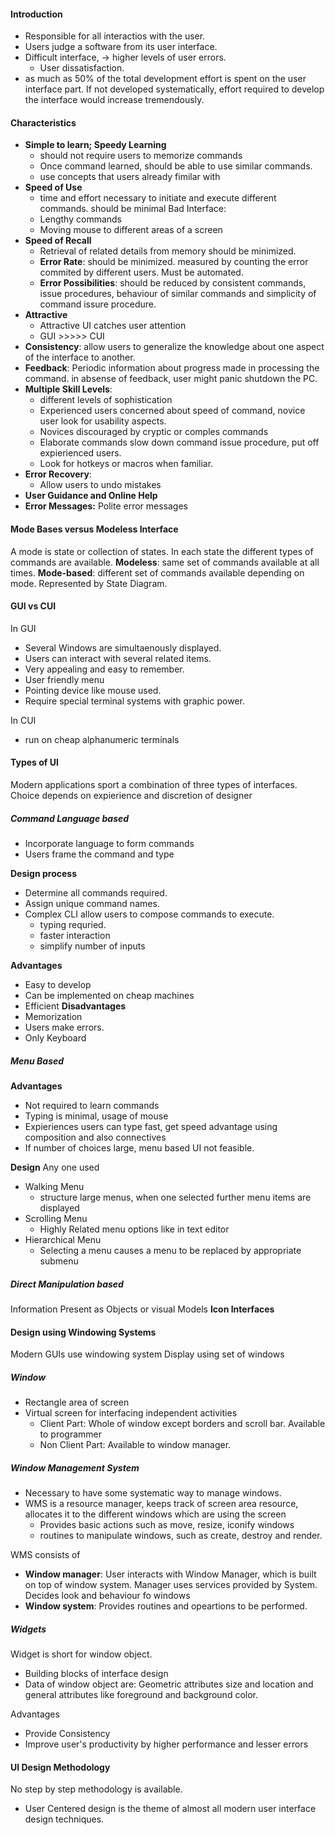 #### Introduction
* Responsible for all interactios with the user.
* Users judge a software from its user interface.
* Difficult interface, -> higher levels of user errors.
	* User dissatisfaction.
* as much as 50% of the total development effort is spent on the user interface part. If not developed systematically, effort required to develop the interface would increase tremendously.

#### Characteristics
* **Simple to learn; Speedy Learning**
	* should not require users to memorize commands
	* Once command learned, should be able to use similar commands.
	* use concepts that users already fimilar with
* **Speed of Use**
	* time and effort necessary to initiate and execute different commands. should be minimal
	Bad Interface:
	* Lengthy commands
	* Moving mouse to different areas of a screen
* **Speed of Recall**
	* Retrieval of related details from memory should be minimized.
	* **Error Rate**: should be minimized. measured by counting the error commited by different users. Must be automated.
	* **Error Possibilities**: should be reduced by consistent commands, issue procedures, behaviour of similar commands and simplicity of command issure procedure.
* **Attractive**
	* Attractive UI catches user attention
	* GUI >>>>> CUI
* **Consistency**: allow users to generalize the knowledge about one aspect of the interface to another.
* **Feedback**: Periodic information about progress made in processing the command. in absense of feedback, user might panic shutdown the PC.
* **Multiple Skill Levels**:
	* different levels of sophistication
	* Experienced users concerned about speed of command, novice user look for usability aspects.
	* Novices discouraged by cryptic or comples commands
	* Elaborate commands slow down command issue procedure, put off expierienced users.
	* Look for hotkeys or macros when familiar.
* **Error Recovery**:
	* Allow users to undo mistakes
* **User Guidance and Online Help**
* **Error Messages:** Polite error messages

#### Mode Bases versus Modeless Interface
A mode is state or collection of states. In each state the different types of commands are available.
**Modeless**: same set of commands available at all times.
**Mode-based**: different set of commands available depending on mode. Represented by State Diagram.

#### GUI vs CUI
In GUI
* Several Windows are simultaenously displayed.
* Users can interact with several related items.
* Very appealing and easy to remember.
* User friendly menu
* Pointing device like mouse used.
* Require special terminal systems with graphic power.

In CUI
* run on cheap alphanumeric terminals


#### Types of UI
Modern applications sport a combination of three types of interfaces.
Choice depends on expierience and discretion of designer

##### Command Language based
* Incorporate language to form commands
* Users frame the command and type

**Design process**
* Determine all commands required.
* Assign unique command names.
* Complex CLI allow users to compose commands to execute.
	* typing requried.
	* faster interaction
	* simplify number of inputs

**Advantages**
* Easy to develop
* Can be implemented on cheap machines
* Efficient
**Disadvantages**
* Memorization
* Users make errors.
* Only Keyboard

##### Menu Based
**Advantages**
* Not required to learn commands
* Typing is minimal, usage of mouse
* Expieriences users can type fast, get speed advantage using composition and also connectives
* If number of choices large, menu based UI not feasible.

**Design**
Any one used
* Walking Menu
	* structure large menus, when one selected further menu items are displayed
* Scrolling Menu
	* Highly Related menu options like in text editor
* Hierarchical Menu
	* Selecting a menu causes a menu to be replaced by appropriate submenu

##### Direct Manipulation based
Information Present as Objects or visual Models
**Icon Interfaces**

#### Design using Windowing Systems
Modern GUIs use windowing system
Display using set of windows

##### Window
* Rectangle area of screen
* Virtual screen for interfacing independent activities
	* Client Part: Whole of window except borders and scroll bar. Available to programmer
	* Non Client Part: Available to window manager.

##### Window Management System
* Necessary to have some systematic way to manage windows.
* WMS is a resource manager, keeps track of screen area resource, allocates it to the different windows which are using the screen
	* Provides basic actions such as move, resize, iconify windows
	* routines to manipulate windows, such as create, destroy and render.

WMS consists of 
* **Window manager**: User interacts with Window Manager, which is built on top of window system. Manager uses services provided by System. Decides look and behaviour fo windows
* **Window system**: Provides routines and opeartions to be performed.

##### Widgets 
Widget is short for window object.
* Building blocks of interface design
* Data of window object are: Geometric attributes size and location and general attributes like foreground and background color.

Advantages
* Provide Consistency
* Improve user's productivity by higher performance and lesser errors

#### UI Design Methodology
No step by step methodology is available.
* User Centered design is the theme of almost all modern user interface design techniques.